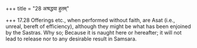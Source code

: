 +++
title = "28 अश्रद्धया हुतम्"

+++
17.28 Offerings etc., when performed without faith, are Asat (i.e.,
unreal, bereft of efficiency), although they might be what has been
enjoined by the Sastras. Why so; Because it is naught here or hereafter;
it will not lead to release nor to any desirable result in Samsara.
